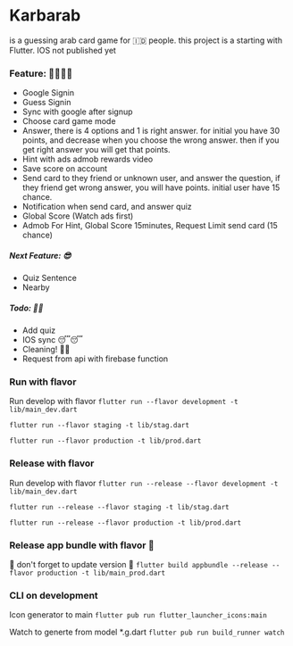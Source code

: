 # Karbarab

is a guessing arab card game for 🇮🇩 people. this project is a starting with Flutter. IOS not published yet

### Feature: 🥳🥳🥳🥳
- Google Signin
- Guess Signin
- Sync with google after signup
- Choose card game mode
- Answer, there is 4 options and 1 is right answer. for initial you have 30 points, and decrease when you choose the wrong answer. then if you get right answer you will get that points.
- Hint with ads admob rewards video
- Save score on account
- Send card to they friend or unknown user, and answer the question, if they friend get wrong answer, you will have points. initial user have 15 chance.
- Notification when send card, and answer quiz
- Global Score (Watch ads first)
- Admob For Hint, Global Score 15minutes, Request Limit send card (15 chance)

##### Next Feature: 😎
- Quiz Sentence
- Nearby

##### Todo: 👻👻
- Add quiz
- IOS sync 😴😴
- Cleaning! 👻👻
- Request from api with firebase function

### Run with flavor
Run develop with flavor
```flutter run --flavor development -t lib/main_dev.dart```

```flutter run --flavor staging -t lib/stag.dart```

```flutter run --flavor production -t lib/prod.dart```

### Release with flavor
Run develop with flavor
```flutter run --release --flavor development -t lib/main_dev.dart```

```flutter run --release --flavor staging -t lib/stag.dart```

```flutter run --release --flavor production -t lib/prod.dart```

### Release app bundle with flavor 🤘
🤘 don't forget to update version 🤘
```flutter build appbundle --release --flavor production -t lib/main_prod.dart```


### CLI on development

Icon generator to main ```flutter pub run flutter_launcher_icons:main```

Watch to generte from model *.g.dart ```flutter pub run build_runner watch```
